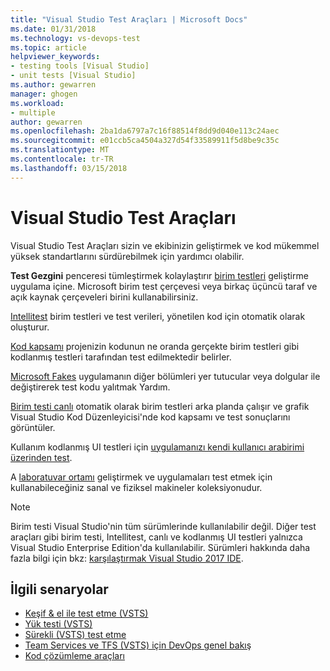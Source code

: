```yaml
---
title: "Visual Studio Test Araçları | Microsoft Docs"
ms.date: 01/31/2018
ms.technology: vs-devops-test
ms.topic: article
helpviewer_keywords:
- testing tools [Visual Studio]
- unit tests [Visual Studio]
ms.author: gewarren
manager: ghogen
ms.workload:
- multiple
author: gewarren
ms.openlocfilehash: 2ba1da6797a7c16f88514f8dd9d040e113c24aec
ms.sourcegitcommit: e01ccb5ca4504a327d54f33589911f5d8be9c35c
ms.translationtype: MT
ms.contentlocale: tr-TR
ms.lasthandoff: 03/15/2018
---
```

# <a name="testing-tools-in-visual-studio"></a>Visual Studio Test Araçları

Visual Studio Test Araçları sizin ve ekibinizin geliştirmek ve kod mükemmel yüksek standartlarını sürdürebilmek için yardımcı olabilir.

**Test Gezgini** penceresi tümleştirmek kolaylaştırır [birim testleri](../test/unit-test-your-code.md) geliştirme uygulama içine. Microsoft birim test çerçevesi veya birkaç üçüncü taraf ve açık kaynak çerçeveleri birini kullanabilirsiniz.

[Intellitest](../test/generate-unit-tests-for-your-code-with-intellitest.md) birim testleri ve test verileri, yönetilen kod için otomatik olarak oluşturur.

[Kod kapsamı](../test/using-code-coverage-to-determine-how-much-code-is-being-tested.md) projenizin kodunun ne oranda gerçekte birim testleri gibi kodlanmış testleri tarafından test edilmektedir belirler.

[Microsoft Fakes](../test/isolating-code-under-test-with-microsoft-fakes.md) uygulamanın diğer bölümleri yer tutucular veya dolgular ile değiştirerek test kodu yalıtmak Yardım.

[Birim testi canlı](../test/live-unit-testing.md) otomatik olarak birim testleri arka planda çalışır ve grafik Visual Studio Kod Düzenleyicisi'nde kod kapsamı ve test sonuçlarını görüntüler.

Kullanım kodlanmış UI testleri için [uygulamanızı kendi kullanıcı arabirimi üzerinden test](../test/use-ui-automation-to-test-your-code.md).

A [laboratuvar ortamı](../test/lab-management/using-a-lab-environment-for-your-application-lifecycle.md) geliştirmek ve uygulamaları test etmek için kullanabileceğiniz sanal ve fiziksel makineler koleksiyonudur.

> [!NOTE]
> Birim testi Visual Studio'nin tüm sürümlerinde kullanılabilir değil. Diğer test araçları gibi birim testi, Intellitest, canlı ve kodlanmış UI testleri yalnızca Visual Studio Enterprise Edition'da kullanılabilir. Sürümleri hakkında daha fazla bilgi için bkz: [karşılaştırmak Visual Studio 2017 IDE](https://www.visualstudio.com/vs/compare/).

## <a name="related-scenarios"></a>İlgili senaryolar

* [Keşif & el ile test etme (VSTS)](/vsts/manual-test/)
* [Yük testi (VSTS)](/vsts/load-test/index)
* [Sürekli (VSTS) test etme](/vsts/build-release/test/index)
* [Team Services ve TFS (VSTS) için DevOps genel bakış](/vsts/user-guide/devops-alm-overview)
* [Kod çözümleme araçları](../code-quality/analyzing-application-quality-by-using-code-analysis-tools.md)
